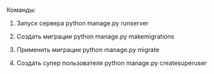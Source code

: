 Команды:
1) Запуск сервера
python manage.py runserver

2) Создать миграции
python manage.py makemigrations

3) Применить миграции
python manage.py migrate

4) Создать супер пользователя
python manage.py createsuperuser